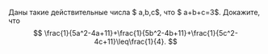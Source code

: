 Даны такие действительные числа $ a,b,c$, что $ a+b+c=3$. Докажите, что
 $$ \frac{1}{5a^2-4a+11}+\frac{1}{5b^2-4b+11}+\frac{1}{5c^2-4c+11}\leq\frac{1}{4}. $$ 